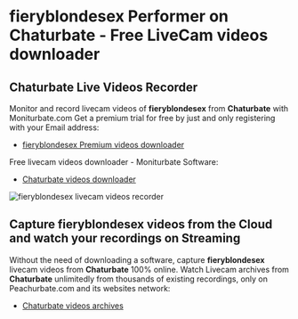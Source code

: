# fieryblondesex Performer on Chaturbate - Free LiveCam videos downloader

## Chaturbate Live Videos Recorder

Monitor and record livecam videos of **fieryblondesex** from **Chaturbate** with Moniturbate.com
Get a premium trial for free by just and only registering with your Email address:
* [fieryblondesex Premium videos downloader](https://moniturbate.com/request-demo-licence-key.html)

Free livecam videos downloader - Moniturbate Software:
* [Chaturbate videos downloader](https://moniturbate.com/moniturbate-download-software.html)

![fieryblondesex livecam videos recorder](https://peachurnet.com/templates/moniturbate-software.png)


## Capture fieryblondesex videos from the Cloud and watch your recordings on Streaming

Without the need of downloading a software, capture **fieryblondesex** livecam videos from **Chaturbate** 100% online.
Watch Livecam archives from **Chaturbate** unlimitedly from thousands of existing recordings, only on Peachurbate.com and its websites network:
* [Chaturbate videos archives](https://peachurnet.com/)